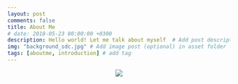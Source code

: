 ```yaml
---
layout: post
comments: false
title: About Me
# date: 2018-05-23 00:00:00 +0300
description: Hello world! Let me talk about myself  # Add post description (optional)
img: "background_sdc.jpg" # Add image post (optional) in asset folder - best with 1280x pixels
tags: [aboutme, introduction] # add tag
---
```



<div style="text-align:center"><img src="https://i.pinimg.com/736x/9f/fa/e1/9ffae10e0f104927837a28fc6a22fafa--daddy-and-son-father-and-son.jpg"/></div>
